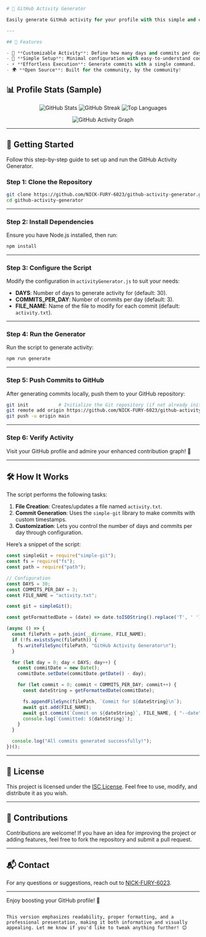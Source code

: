 ```py

# 🎨 GitHub Activity Generator

Easily generate GitHub activity for your profile with this simple and customizable Node.js script. Perfect for spicing up your GitHub contributions graph and showcasing consistent activity!

---

## 🌟 Features

- 📅 **Customizable Activity**: Define how many days and commits per day you want.
- 🔧 **Simple Setup**: Minimal configuration with easy-to-understand code.
- ⚡ **Effortless Execution**: Generate commits with a single command.
- 🌍 **Open Source**: Built for the community, by the community!

```

## 📊 Profile Stats (Sample)

<p align="center">
  <img src="https://github-readme-stats.vercel.app/api?username=nick-fury-6023&show_icons=true&theme=radical" alt="GitHub Stats">
  <img src="https://github-readme-streak-stats.herokuapp.com?user=nick-fury-6023&theme=radical" alt="GitHub Streak">
  <img src="https://github-readme-stats.vercel.app/api/top-langs/?username=nick-fury-6023&layout=compact&theme=radical" alt="Top Languages">
</p>

<p align="center">
  <img src="https://github-readme-activity-graph.vercel.app/graph?username=NICK-FURY-6023&bg_color=21232D&color=58A6FF&line=FE428E&point=E6E6E6&area=true&hide_border=true" alt="GitHub Activity Graph">
</p>

---

## 🚀 Getting Started

Follow this step-by-step guide to set up and run the GitHub Activity Generator.

### Step 1: Clone the Repository

```bash
git clone https://github.com/NICK-FURY-6023/github-activity-generator.git
cd github-activity-generator
```

---

### Step 2: Install Dependencies

Ensure you have Node.js installed, then run:

```bash
npm install
```

---

### Step 3: Configure the Script

Modify the configuration in `activityGenerator.js` to suit your needs:

- **DAYS**: Number of days to generate activity for (default: 30).
- **COMMITS_PER_DAY**: Number of commits per day (default: 3).
- **FILE_NAME**: Name of the file to modify for each commit (default: `activity.txt`).

---

### Step 4: Run the Generator

Run the script to generate activity:

```bash
npm run generate
```

---

### Step 5: Push Commits to GitHub

After generating commits locally, push them to your GitHub repository:

```bash
git init           # Initialize the Git repository (if not already initialized)
git remote add origin https://github.com/NICK-FURY-6023/github-activity-generator.git
git push -u origin main
```

---

### Step 6: Verify Activity

Visit your GitHub profile and admire your enhanced contribution graph! 🎉

---

## 🛠 How It Works

The script performs the following tasks:
1. **File Creation**: Creates/updates a file named `activity.txt`.
2. **Commit Generation**: Uses the `simple-git` library to make commits with custom timestamps.
3. **Customization**: Lets you control the number of days and commits per day through configuration.

Here’s a snippet of the script:

```javascript
const simpleGit = require("simple-git");
const fs = require("fs");
const path = require("path");

// Configuration
const DAYS = 30;
const COMMITS_PER_DAY = 3;
const FILE_NAME = "activity.txt";

const git = simpleGit();

const getFormattedDate = (date) => date.toISOString().replace('T', ' ').substring(0, 19);

(async () => {
  const filePath = path.join(__dirname, FILE_NAME);
  if (!fs.existsSync(filePath)) {
    fs.writeFileSync(filePath, "GitHub Activity Generator\n");
  }

  for (let day = 0; day < DAYS; day++) {
    const commitDate = new Date();
    commitDate.setDate(commitDate.getDate() - day);

    for (let commit = 0; commit < COMMITS_PER_DAY; commit++) {
      const dateString = getFormattedDate(commitDate);

      fs.appendFileSync(filePath, `Commit for ${dateString}\n`);
      await git.add(FILE_NAME);
      await git.commit(`Commit on ${dateString}`, FILE_NAME, { "--date": dateString });
      console.log(`Committed: ${dateString}`);
    }
  }

  console.log("All commits generated successfully!");
})();
```

---

## 📜 License

This project is licensed under the [ISC License](LICENSE). Feel free to use, modify, and distribute it as you wish.

---

## 🤝 Contributions

Contributions are welcome! If you have an idea for improving the project or adding features, feel free to fork the repository and submit a pull request.

---

## 📬 Contact

For any questions or suggestions, reach out to [NICK-FURY-6023](https://github.com/NICK-FURY-6023).

---

Enjoy boosting your GitHub profile! 🚀
```

This version emphasizes readability, proper formatting, and a professional presentation, making it both informative and visually appealing. Let me know if you'd like to tweak anything further! 😊